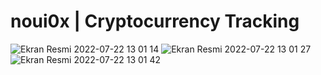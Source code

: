 <h1>noui0x | Cryptocurrency Tracking</h1>

![Ekran Resmi 2022-07-22 13 01 14](https://user-images.githubusercontent.com/58546835/180416093-71555f23-1c65-4c8b-a75c-7a458de170e5.png)
![Ekran Resmi 2022-07-22 13 01 27](https://user-images.githubusercontent.com/58546835/180416236-38a272af-69bc-4353-97e9-7cc3522f3819.png)
![Ekran Resmi 2022-07-22 13 01 42](https://user-images.githubusercontent.com/58546835/180416254-6943f3b5-ab99-4f30-945c-80eebc4f9942.png)

